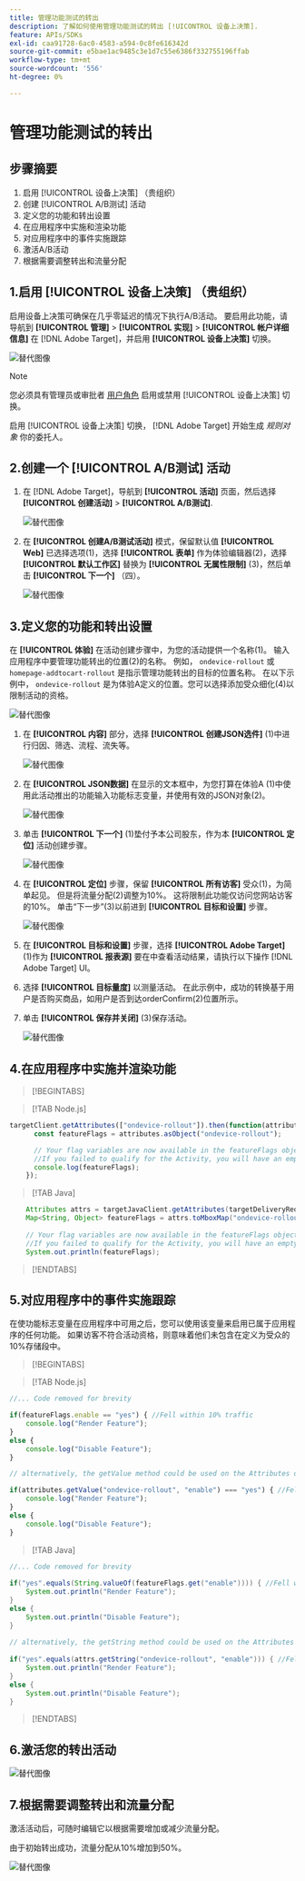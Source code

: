 ```yaml
---
title: 管理功能测试的转出
description: 了解如何使用管理功能测试的转出 [!UICONTROL 设备上决策].
feature: APIs/SDKs
exl-id: caa91728-6ac0-4583-a594-0c8fe616342d
source-git-commit: e5bae1ac9485c3e1d7c55e6386f332755196ffab
workflow-type: tm+mt
source-wordcount: '556'
ht-degree: 0%

---
```


# 管理功能测试的转出

## 步骤摘要

1. 启用 [!UICONTROL 设备上决策] （贵组织）
1. 创建 [!UICONTROL A/B测试] 活动
1. 定义您的功能和转出设置
1. 在应用程序中实施和渲染功能
1. 对应用程序中的事件实施跟踪
1. 激活A/B活动
1. 根据需要调整转出和流量分配

## 1.启用 [!UICONTROL 设备上决策] （贵组织）

启用设备上决策可确保在几乎零延迟的情况下执行A/B活动。 要启用此功能，请导航到 **[!UICONTROL 管理]** > **[!UICONTROL 实现]** > **[!UICONTROL 帐户详细信息]** 在 [!DNL Adobe Target]，并启用 **[!UICONTROL 设备上决策]** 切换。

![替代图像](assets/asset-odd-toggle.png)

>[!NOTE]
>
>您必须具有管理员或审批者 [用户角色](https://experienceleague.adobe.com/docs/target/using/administer/manage-users/user-management.html) 启用或禁用 [!UICONTROL 设备上决策] 切换。

启用 [!UICONTROL 设备上决策] 切换， [!DNL Adobe Target] 开始生成 *规则对象* 你的委托人。

## 2.创建一个 [!UICONTROL A/B测试] 活动

1. 在 [!DNL Adobe Target]，导航到 **[!UICONTROL 活动]** 页面，然后选择 **[!UICONTROL 创建活动]** > **[!UICONTROL A/B测试]**.

   ![替代图像](assets/asset-ab.png)

1. 在 **[!UICONTROL 创建A/B测试活动]** 模式，保留默认值 **[!UICONTROL Web]** 已选择选项(1)，选择 **[!UICONTROL 表单]** 作为体验编辑器(2)，选择 **[!UICONTROL 默认工作区]** 替换为 **[!UICONTROL 无属性限制]** (3)，然后单击 **[!UICONTROL 下一个]** （四）。

   ![替代图像](assets/asset-form.png)

## 3.定义您的功能和转出设置

在 **[!UICONTROL 体验]** 在活动创建步骤中，为您的活动提供一个名称(1)。 输入应用程序中要管理功能转出的位置(2)的名称。 例如，  `ondevice-rollout` 或 `homepage-addtocart-rollout` 是指示管理功能转出的目标的位置名称。 在以下示例中， `ondevice-rollout` 是为体验A定义的位置。您可以选择添加受众细化(4)以限制活动的资格。

![替代图像](assets/asset-location-rollout.png)

1. 在 **[!UICONTROL 内容]** 部分，选择 **[!UICONTROL 创建JSON选件]** (1)中进行归因、筛选、流程、流失等。

   ![替代图像](assets/asset-offer.png)

1. 在 **[!UICONTROL JSON数据]** 在显示的文本框中，为您打算在体验A (1)中使用此活动推出的功能输入功能标志变量，并使用有效的JSON对象(2)。

   ![替代图像](assets/asset-json-a-rollout.png)

1. 单击 **[!UICONTROL 下一个]** (1)垫付予本公司股东，作为本 **[!UICONTROL 定位]** 活动创建步骤。

   ![替代图像](assets/asset-next-2-t-rollout.png)

1. 在 **[!UICONTROL 定位]** 步骤，保留 **[!UICONTROL 所有访客]** 受众(1)，为简单起见。 但是将流量分配(2)调整为10%。 这将限制此功能仅访问您网站访客的10%。 单击“下一步”(3)以前进到 **[!UICONTROL 目标和设置]** 步骤。

   ![替代图像](assets/asset-next-2-g-rollout.png)

1. 在 **[!UICONTROL 目标和设置]** 步骤，选择 **[!UICONTROL Adobe Target]** (1)作为 **[!UICONTROL 报表源]** 要在中查看活动结果，请执行以下操作 [!DNL Adobe Target] UI。

1. 选择 **[!UICONTROL 目标量度]** 以测量活动。 在此示例中，成功的转换基于用户是否购买商品，如用户是否到达orderConfirm(2)位置所示。

1. 单击 **[!UICONTROL 保存并关闭]** (3)保存活动。

   ![替代图像](assets/asset-conv-rollout.png)

## 4.在应用程序中实施并渲染功能

>[!BEGINTABS]

>[!TAB Node.js]

```js {line-numbers="true"}
targetClient.getAttributes(["ondevice-rollout"]).then(function(attributes) {
      const featureFlags = attributes.asObject("ondevice-rollout");

      // Your flag variables are now available in the featureFlags object variable.
      //If you failed to qualify for the Activity, you will have an empty object.
      console.log(featureFlags);
    });
```

>[!TAB Java]

```java {line-numbers="true"}
    Attributes attrs = targetJavaClient.getAttributes(targetDeliveryRequest, "ondevice-rollout");
    Map<String, Object> featureFlags = attrs.toMboxMap("ondevice-rollout");
​
    // Your flag variables are now available in the featureFlags object variable.
    //If you failed to qualify for the Activity, you will have an empty object.
    System.out.println(featureFlags);
```

>[!ENDTABS]

## 5.对应用程序中的事件实施跟踪

在使功能标志变量在应用程序中可用之后，您可以使用该变量来启用已属于应用程序的任何功能。 如果访客不符合活动资格，则意味着他们未包含在定义为受众的10%存储段中。

>[!BEGINTABS]

>[!TAB Node.js]

```js {line-numbers="true"}
//... Code removed for brevity

if(featureFlags.enable == "yes") { //Fell within 10% traffic
    console.log("Render Feature");
}
else {
    console.log("Disable Feature");
}

// alternatively, the getValue method could be used on the Attributes object.

if(attributes.getValue("ondevice-rollout", "enable") === "yes") { //Fell within 10% traffic
    console.log("Render Feature");
}
else {
    console.log("Disable Feature");
}
```

>[!TAB Java]

```java {line-numbers="true"}
//... Code removed for brevity
​
if("yes".equals(String.valueOf(featureFlags.get("enable")))) { //Fell within 10% traffic
    System.out.println("Render Feature");
}
else {
    System.out.println("Disable Feature");
}
​
// alternatively, the getString method could be used on the Attributes object.
​
if("yes".equals(attrs.getString("ondevice-rollout", "enable"))) { //Fell within 10% traffic
    System.out.println("Render Feature");
}
else {
    System.out.println("Disable Feature");
}
```

>[!ENDTABS]

## 6.激活您的转出活动

![替代图像](assets/asset-activate-rollout.png)

## 7.根据需要调整转出和流量分配

激活活动后，可随时编辑它以根据需要增加或减少流量分配。

由于初始转出成功，流量分配从10%增加到50%。

![替代图像](assets/asset-adjust-rollout.png)
